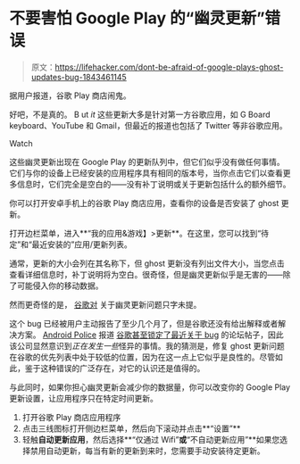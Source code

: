 # 不要害怕 Google Play 的“幽灵更新”错误

> 原文：<https://lifehacker.com/dont-be-afraid-of-google-plays-ghost-updates-bug-1843461145>

据用户报道，谷歌 Play 商店闹鬼。

好吧，不是真的。 B ut *it* 这些更新大多是针对第一方谷歌应用，如 G Board keyboard、YouTube 和 Gmail，但最近的报道也包括了 Twitter 等非谷歌应用。

Watch

这些幽灵更新出现在 Google Play 的更新队列中，但它们似乎没有做任何事情。它们与你的设备上已经安装的应用程序具有相同的版本号，当你点击它们以查看更多信息时，它们完全是空白的——没有补丁说明或关于更新包括什么的额外细节。

你可以打开安卓手机上的谷歌 Play 商店应用，查看你的设备是否安装了 ghost 更新。

打开边栏菜单，进入**“我的应用&游戏】>更新**。在这里，您可以找到“待定”和“最近安装的”应用/更新列表。

通常，更新的大小会列在其名称下，但 ghost 更新没有列出文件大小，当您点击查看详细信息时，补丁说明将为空白。很奇怪，但是幽灵更新似乎是无害的——除了可能侵入你的移动数据。

然而更奇怪的是， [谷歌对](https://9to5google.com/2020/04/26/google-play-repeat-updates/) 关于幽灵更新问题只字未提。

这个 bug 已经被用户主动报告了至少几个月了，但是谷歌还没有给出解释或者解决方案。 [Android Police](https://www.androidpolice.com/2020/05/13/google-play-store-showing-mysterious-empty-app-updates/) 报道 [谷歌甚至锁定了最近关于 bug](https://support.google.com/pixelphone/thread/38847162?hl=en) 的论坛帖子，因此该公司显然意识到*正在发生一些*怪异的事情。我的猜测是，修复 ghost 更新问题在谷歌的优先列表中处于较低的位置，因为在这一点上它似乎是良性的。尽管如此，鉴于这种错误的广泛存在，对它的认识还是值得的。

与此同时，如果你担心幽灵更新[](https://youtu.be/l_hNgGVDfNs?t=17)会减少你的数据量，你可以改变你的 Google Play 更新设置，让应用程序只在特定时间更新。

1.  打开谷歌 Play 商店应用程序
2.  点击三线图标打开侧边栏菜单，然后向下滚动并点击**“设置”**
3.  轻触**自动更新应用**，然后选择**“仅通过 Wifi”**或**“不自动更新应用”**如果您选择禁用自动更新，每当有新的更新到来时，您需要手动安装待定更新。